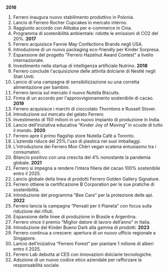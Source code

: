 **2016**
1. Ferrero inaugura nuovo stabilimento produttivo in Polonia.
2. Lancio di Ferrero Rocher Cupcakes in mercato interno.
3. Raggiunto accordo con Alibaba per e-commerce in Cina.
4. Programma di sostenibilità ambientale: ridotte le emissioni di CO2 del 20%.
**2017**
1. Ferrero acquisisce Fannie May Confections Brands negli USA.
2. Introduzione di un nuovo packaging eco-friendly per Kinder Sorpresa.
3. Espansione del progetto "Ferrero Hazelnut Award Contest" a livello internazionale.
4. Investimento nella startup di intelligenza artificiale Nutrino.
**2018**
1. Ferrero conclude l'acquisizione delle attività dolciarie di Nestlé negli Stati Uniti.
2. Lancio di una campagna di sensibilizzazione su una corretta alimentazione per bambini.
3. Ferrero lancia sul mercato il nuovo Nutella Biscuits.
4. Firma di un accordo per l'approvvigionamento sostenibile di cacao.
**2019**
1. Ferrero acquisisce i marchi di cioccolato Thorntons e Russell Stover.
2. Introduzione sul mercato del gelato Ferrero
3. Investimento di 150 milioni in un nuovo impianto di produzione in India.
4. Lancio dell’iniziativa educativa “Kinder Joy of Moving” in scuole di tutto il mondo.
**2020**
1. Ferrero apre il primo flagship store Nutella Café a Toronto.
2. L’azienda riduce del 25% l'uso di plastica nei suoi imballaggi.
3. L’introduzione dei Ferrero Mon Chéri vegan scatena entusiasmo tra i consumatori.
4. Bilancio positivo con una crescita del 4% nonostante la pandemia globale.
**2021**
1. Ferrero si impegna a rendere l’intera filiera del cacao 100% sostenibile entro il 2025.
2. Lancio globale della linea di prodotti Ferrero Golden Gallery Signature.
3. Ferrero ottiene la certificazione B Corporation per le sue pratiche di sostenibilità.
4. Introduzione del programma “Bee Care” per la protezione delle api.
**2022**
1. Ferrero lancia la campagna “Pensati per il Pianeta” con focus sulla riduzione dei rifiuti.
2. Espansione delle linee di produzione in Brasile e Argentina.
3. Ferrero vince il premio “Miglior datore di lavoro dell’anno” in Italia.
4. Introduzione del Kinder Bueno Dark alla gamma di prodotti.
**2023**
1. Ferrero continua a crescere: apertura di un nuovo ufficio regionale a Singapore.
2. Lancio dell’iniziativa “Ferrero Forest” per piantare 1 milione di alberi entro il 2025.
3. Ferrero Lab debutta al CES con innovazioni dolciarie tecnologiche.
4. Adozione di un nuovo codice etico aziendale per rafforzare la responsabilità sociale.
